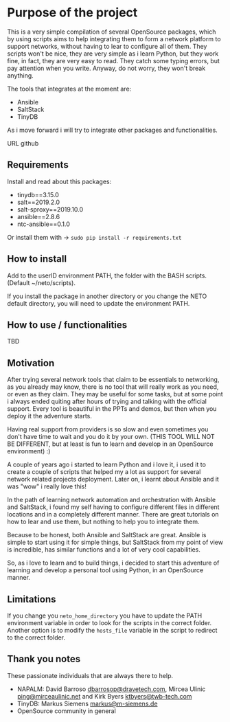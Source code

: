 # Purpose of the project

This is a very simple compilation of several OpenSource packages, which by using scripts
aims to help integrating them to form a network platform to support networks, without
having to lear to configure all of them.
They scripts won't be nice, they are very simple as i learn Python, but they work fine,
in fact, they are very easy to read. They catch some typing errors, but pay attention
when you write. Anyway, do not worry, they won't break anything.

The tools that integrates at the moment are:

- Ansible
- SaltStack
- TinyDB

As i move forward i will try to integrate other packages and functionalities.

URL github

## Requirements

Install and read about this packages:

- tinydb==3.15.0
- salt==2019.2.0
- salt-sproxy==2019.10.0
- ansible==2.8.6
- ntc-ansible==0.1.0

Or install them with -> ``sudo pip install -r requirements.txt``

## How to install

Add to the userID environment PATH, the folder with the BASH scripts. (Default ~/neto/scripts).

If you install the package in another directory or you change the NETO default directory,
you will need to update the environment PATH.


## How to use / functionalities

TBD

## Motivation


After trying several network tools that claim to be essentials to networking, as you already
may know, there is no tool that will really work as you need, or even as they claim. They
may be useful for some tasks, but at some point i always ended quiting after hours of trying
and talking with the official support. Every tool is beautiful in the PPTs and demos, but
then when you deploy it the adventure starts.

Having real support from providers is so slow and even sometimes you don't have time to wait
and you do it by your own. (THIS TOOL WILL NOT BE DIFFERENT, but at least is fun to learn
and develop in an OpenSource environment) :)

A couple of years ago i started to learn Python and i love it, i used it to create a couple
of scripts that helped my a lot as support for several network related projects deployment.
Later on, i learnt about Ansible and it was "wow" i really love this!

In the path of learning network automation and orchestration with Ansible and SaltStack,
i found my self having to configure different files in different locations and in a
completely different manner. There are great tutorials on how to lear and use them, but
nothing to help you to integrate them.

Because to be honest, both Ansible and SaltStack are great. Ansible is simple to start using
it for simple things, but SaltStack from my point of view is incredible, has similar functions
and a lot of very cool capabilities.

So, as i love to learn and to build things, i decided to start this adventure of learning
and develop a personal tool using Python, in an OpenSource manner.

## Limitations

If you change you ``neto_home_directory`` you have to update the PATH environment variable
in order to look for the scripts in the correct folder.
Another option is to modify the ``hosts_file`` variable in the script to redirect to the
correct folder.

## Thank you notes

These passionate individuals that are always there to help.

* NAPALM: David Barroso dbarrosop@dravetech.com, Mircea Ulinic ping@mirceaulinic.net and Kirk Byers ktbyers@twb-tech.com
* TinyDB: Markus Siemens markus@m-siemens.de
* OpenSource community in general
